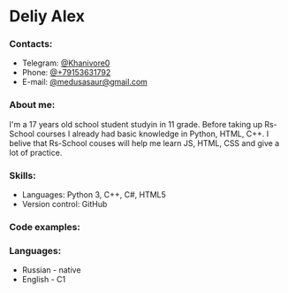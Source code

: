 # Deliy Alex
### Contacts:
* Telegram: [@Khanivore0](https://t.me/Khanivore0)
* Phone: [@+79153631792](tel:+79153631792)
* E-mail: [@medusasaur@gmail.com](mailto:medusasaur@gmail.com)

### About me:
I'm a 17 years old school student studyin in 11 grade. Before taking up Rs-School courses I already had basic knowledge in Python, HTML, C++. I belive that Rs-School couses will help me learn JS, HTML, CSS and give a lot of practice.

### Skills:
* Languages: Python 3, C++, C#, HTML5
* Version control: GitHub

### Code examples:

### Languages:
* Russian - native
* English - С1
